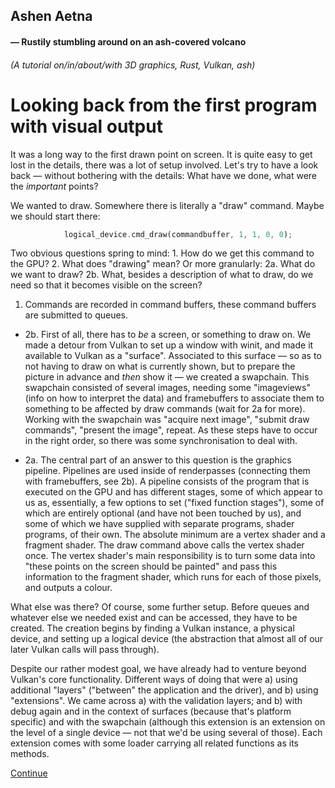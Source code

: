 ## Ashen Aetna 
#### — Rustily stumbling around on an ash-covered volcano 
###### (A tutorial on/in/about/with 3D graphics, Rust, Vulkan, ash)

# Looking back from the first program with visual output

It was a long way to the first drawn point on screen. It is quite easy to get lost in the details, there was a lot of setup involved. Let's try to
have a look back — without bothering with the details: What have we done, what were the *important* points? 

We wanted to draw. Somewhere there is literally a "draw" command. Maybe we should start there: 
```rust
            logical_device.cmd_draw(commandbuffer, 1, 1, 0, 0);
```
Two obvious questions spring to mind: 1. How do we get this command to the GPU? 2. What does "drawing" mean? Or more granularly: 2a. What do we want
to draw? 2b. What, besides a description of what to draw, do we need so that it becomes visible on the screen? 

1. Commands are recorded in command buffers, these command buffers are submitted to queues.  

* 2b. First of all, there has to *be* a screen, or something to draw on. We made a detour from Vulkan to set up a window with winit, and made it
available to Vulkan as a "surface". Associated to this surface — so as to not having to draw on what is currently shown, but to prepare the picture in
advance and *then* show it — we created a swapchain. This swapchain consisted of several images, needing some "imageviews" (info on how to interpret
the data) and framebuffers to associate them to something to be affected by draw commands (wait for 2a for more). 
Working with the swapchain was "acquire next image", "submit draw commands", "present the image", repeat. As these steps have to occur in the right
order, so there was some synchronisation to deal with.

* 2a. The central part of an answer to this question is the graphics pipeline. Pipelines are used inside of renderpasses (connecting them with
framebuffers, see 2b). A pipeline consists of the program that is executed on the GPU and has different stages, some of which appear to us as,
essentially, a few options to set ("fixed function stages"), some of which are entirely optional (and have not been touched by us), and some of which
we have supplied with separate programs, shader programs, of their own. The absolute minimum are a vertex shader and a fragment shader. The draw
command above calls the vertex shader once. The vertex shader's main responsibility is to turn some data into "these points on the screen should be
painted" and pass this information to the fragment shader, which runs for each of those pixels, and outputs a colour.


What else was there? Of course, some further setup. Before queues and whatever else we needed exist and can be accessed, they have to be created. The
creation begins by finding a Vulkan instance, a physical device, and setting up a logical device (the abstraction that almost all of our later Vulkan
calls will pass through). 

Despite our rather modest goal, we have already had to venture beyond Vulkan's core functionality. Different ways of doing that were a) using
additional "layers" ("between" the application and the driver), and b) using "extensions". 
We came across a) with the validation layers; and b) with debug again and in the context of surfaces (because that's platform specific) and with the
swapchain (although this extension is an extension on the level of a single device — not that we'd be using several of those). Each extension comes
with some loader carrying all related functions as its methods.

[Continue](013_Coordinates.md)
